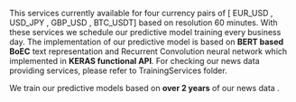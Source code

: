 This services currently available for four currency pairs of [ EUR_USD , USD_JPY , GBP_USD , BTC_USDT] based on resolution 60 minutes.
With these services we schedule our predictive model training every business day. The implementation of our predictive model is based on **BERT based BoEC** text representation and Recurrent Convolution neural network which implemented in **KERAS functional API**.
For checking our news data providing services, please refer to TrainingServices folder.


We train our predictive models based on **over 2 years** of our news data . 
